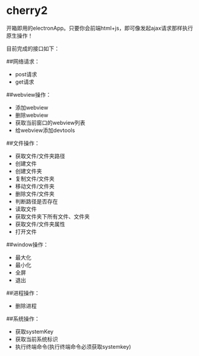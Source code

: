 # cherry2
开箱即用的electronApp。只要你会前端html+js，即可像发起ajax请求那样执行原生操作！

目前完成的接口如下：

##网络请求：

- post请求
- get请求

##webview操作：
- 添加webview
- 删除webview
- 获取当前窗口的webview列表
- 给webview添加devtools

##文件操作：
- 获取文件/文件夹路径
- 创建文件
- 创建文件夹
- 复制文件/文件夹
- 移动文件/文件夹
- 删除文件/文件夹
- 判断路径是否存在
- 读取文件
- 获取文件夹下所有文件、文件夹
- 获取文件/文件夹属性
- 打开文件

##window操作：
- 最大化
- 最小化
- 全屏
- 退出

##进程操作：
- 删除进程

##系统操作：
- 获取systemKey
- 获取当前系统标识
- 执行终端命令(执行终端命令必须获取systemkey)
